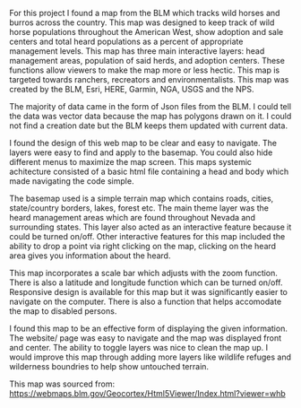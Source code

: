 For this project I found a map from the BLM which tracks wild horses and burros across the country. This map was designed to keep track of wild horse populations throughout the American West, show adoption and sale centers and total heard populations as a percent of appropriate management levels.
This map has three main interactive layers: head management areas, population of said herds, and adoption centers. These functions allow viewers to make the map more or less hectic. This map is targeted towards ranchers, recreators and environmentalists. This map was created by the BLM, Esri, HERE, Garmin, NGA, USGS and the NPS.

The majority of data came in the form of Json files from the BLM.  I could tell the data was vector data because the map has polygons drawn on it. I could not find a creation date but the BLM keeps them updated with current data.

I found the design of this web map to be clear and easy to navigate. The layers were easy to find and apply to the basemap. You could also hide different menus to maximize the map screen. This maps systemic achitecture consisted of a basic html file containing a head and body which made navigating the code simple.

The basemap used is a simple terrain map which contains roads, cities, state/country borders, lakes, forest etc. The main theme layer was the heard management areas which are found throughout Nevada and surrounding states. This layer also acted as an interactive feature because it could be turned on/off. Other interactive features for this map included the ability to drop a point via right clicking on the map, clicking on the heard area gives you information about the heard.

This map incorporates a scale bar which adjusts with the zoom function. There is also a latitude and longitude function which can be turned on/off. Responsive design is available for this map but it was significantly easier to navigate on the computer. There is also a function that helps accomodate the map to disabled persons. 

I found this map to be an effective form of displaying the given information. The website/ page was easy to navigate and the map was displayed front and center. The ability to toggle layers was nice to clean the map up. I would improve this map through adding more layers like wildlife refuges and wilderness boundries to help show untouched terrain.

This map was sourced from: https://webmaps.blm.gov/Geocortex/Html5Viewer/Index.html?viewer=whb
